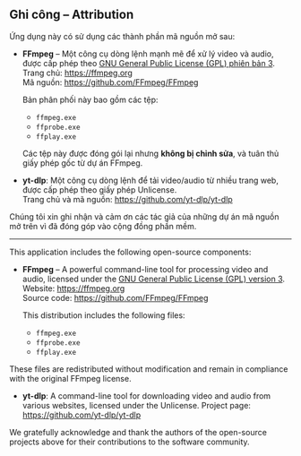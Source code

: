 ## Ghi công – Attribution

Ứng dụng này có sử dụng các thành phần mã nguồn mở sau:

- **FFmpeg** – Một công cụ dòng lệnh mạnh mẽ để xử lý video và audio, được cấp phép theo [GNU General Public License (GPL) phiên bản 3](https://www.gnu.org/licenses/gpl-3.0.html).  
 Trang chủ: https://ffmpeg.org  
 Mã nguồn: https://github.com/FFmpeg/FFmpeg

  Bản phân phối này bao gồm các tệp:
  - `ffmpeg.exe`
  - `ffprobe.exe`
  - `ffplay.exe`

  Các tệp này được đóng gói lại nhưng **không bị chỉnh sửa**, và tuân thủ giấy phép gốc từ dự án FFmpeg.

- **yt-dlp**: Một công cụ dòng lệnh để tải video/audio từ nhiều trang web, được cấp phép theo giấy phép Unlicense.  
  Trang chủ và mã nguồn: https://github.com/yt-dlp/yt-dlp

Chúng tôi xin ghi nhận và cảm ơn các tác giả của những dự án mã nguồn mở trên vì đã đóng góp vào cộng đồng phần mềm.


---
This application includes the following open-source components:

- **FFmpeg** – A powerful command-line tool for processing video and audio, licensed under the [GNU General Public License (GPL) version 3](https://www.gnu.org/licenses/gpl-3.0.html). 
 Website: https://ffmpeg.org  
 Source code: https://github.com/FFmpeg/FFmpeg

  This distribution includes the following files:
  - `ffmpeg.exe`
  - `ffprobe.exe`
  - `ffplay.exe`


 These files are redistributed without modification and remain in compliance with the original FFmpeg license.

- **yt-dlp**: A command-line tool for downloading video and audio from various websites, licensed under the Unlicense.
  Project page: https://github.com/yt-dlp/yt-dlp

We gratefully acknowledge and thank the authors of the open-source projects above for their contributions to the software community.
